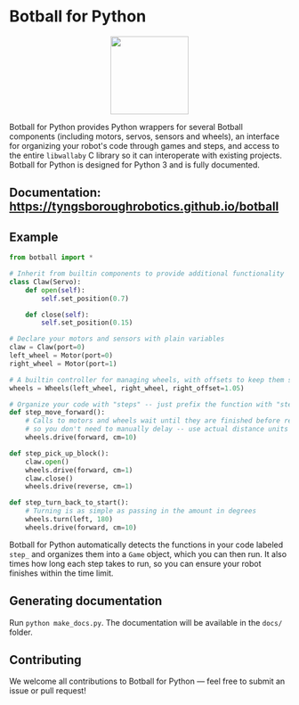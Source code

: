 # Botball for Python

<img src="https://i.postimg.cc/3NZfHT1n/THS-Robotics-Logo-Dual.png" style="display: block; margin: 0 auto; height: 10em;">

Botball for Python provides Python wrappers for several Botball components (including motors, servos, sensors and wheels), an interface for organizing your robot's code through games and steps, and access to the entire `libwallaby` C library so it can interoperate with existing projects. Botball for Python is designed for Python 3 and is fully documented.

## Documentation: https://tyngsboroughrobotics.github.io/botball

## Example

```python
from botball import *

# Inherit from builtin components to provide additional functionality
class Claw(Servo):
    def open(self):
        self.set_position(0.7)

    def close(self):
        self.set_position(0.15)

# Declare your motors and sensors with plain variables
claw = Claw(port=0)
left_wheel = Motor(port=0)
right_wheel = Motor(port=1)

# A builtin controller for managing wheels, with offsets to keep them straight
wheels = Wheels(left_wheel, right_wheel, right_offset=1.05)

# Organize your code with "steps" -- just prefix the function with "step_"
def step_move_forward():
    # Calls to motors and wheels wait until they are finished before returning,
    # so you don't need to manually delay -- use actual distance units instead!
    wheels.drive(forward, cm=10)

def step_pick_up_block():
    claw.open()
    wheels.drive(forward, cm=1)
    claw.close()
    wheels.drive(reverse, cm=1)

def step_turn_back_to_start():
    # Turning is as simple as passing in the amount in degrees
    wheels.turn(left, 180)
    wheels.drive(forward, cm=10)
```

Botball for Python automatically detects the functions in your code labeled `step_` and organizes them into a `Game` object, which you can then run. It also times how long each step takes to run, so you can ensure your robot finishes within the time limit.

## Generating documentation

Run `python make_docs.py`. The documentation will be available in the `docs/` folder.

## Contributing

We welcome all contributions to Botball for Python — feel free to submit an issue or pull request!
